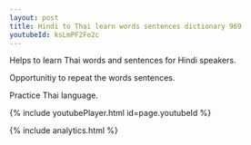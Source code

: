 ```yaml
---
layout: post
title: Hindi to Thai learn words sentences dictionary 969 
youtubeId: ksLmPF2Fo2c
---
```

 
 
Helps to learn Thai words and sentences for Hindi speakers.

Opportunitiy to repeat the words sentences. 

Practice Thai language. 
 
{% include youtubePlayer.html id=page.youtubeId %}
 
 
{% include analytics.html %}